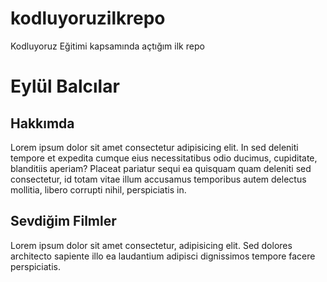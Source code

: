 # kodluyoruzilkrepo
Kodluyoruz Eğitimi kapsamında açtığım ilk repo
<!DOCTYPE html>
<html lang="en">
<head>
    <meta charset="UTF-8">
    <meta http-equiv="X-UA-Compatible" content="IE=edge">
    <meta name="viewport" content="width=p, initial-scale=1.0">
    <title>Eylül Balcılar</title>
</head>
<body>
    <!-- ANA BAŞLIK -->
    <h1>Eylül Balcılar</h1>
    <!-- ALT BAŞLIK -->
    <h2>Hakkımda</h2>
    <!-- AÇIKLAMA SATIRI -->
    <p>Lorem ipsum dolor sit amet consectetur adipisicing elit. In sed deleniti tempore et expedita cumque eius necessitatibus odio ducimus, cupiditate, blanditiis aperiam? Placeat pariatur sequi ea quisquam quam deleniti sed consectetur, id totam vitae illum accusamus temporibus autem delectus mollitia, libero corrupti nihil, perspiciatis in.</p>
    <!-- BİLGİLENDİRME DETAY BAŞLIK -->
    <h2>Sevdiğim Filmler</h2>
    <p>Lorem ipsum dolor sit amet consectetur, adipisicing elit. Sed dolores architecto sapiente illo ea laudantium adipisci dignissimos tempore facere perspiciatis.</p>
    
</body>
</html>